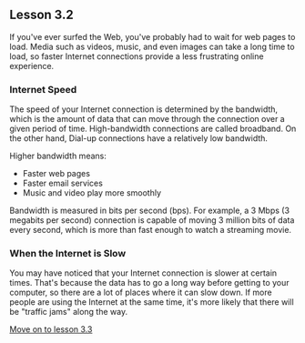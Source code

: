## Lesson 3.2

If you've ever surfed the Web, you've probably had to wait for web
pages to load. Media such as videos, music, and even images can take a
long time to load, so faster Internet connections provide a less
frustrating online experience.

### Internet Speed

The speed of your Internet connection is determined by the bandwidth,
which is the amount of data that can move through the connection over a
given period of time. High-bandwidth connections are called broadband.
On the other hand, Dial-up connections have a relatively low bandwidth.

Higher bandwidth means:

-   Faster web pages
-   Faster email services
-   Music and video play more smoothly

Bandwidth is measured in bits per second (bps). For example, a 3 Mbps (3
megabits per second) connection is capable of moving 3 million bits of
data every second, which is more than fast enough to watch a streaming
movie.

### When the Internet is Slow

You may have noticed that your Internet connection is slower at certain
times. That's because the data has to go a long way before getting to
your computer, so there are a lot of places where it can slow down. If
more people are using the Internet at the same time, it's more likely
that there will be "traffic jams" along the way.

[Move on to lesson 3.3](https://moodle.alassist.us/mod/url/view.php?id=2632)